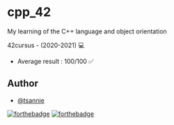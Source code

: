 # cpp_42
My learning of the C++ language and object orientation

42cursus - (2020-2021) 💻

* Average result : 100/100 ✅

## Author

* [@tsannie](https://github.com/tsannie)

[![forthebadge](https://forthebadge.com/images/badges/made-with-c.svg)](https://forthebadge.com) [![forthebadge](https://forthebadge.com/images/badges/powered-by-black-magic.svg)](https://forthebadge.com)
